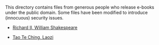 This directory contains files from generous people who release e-books under the public domain. Some files have been 
modified to introduce (innocuous) security issues.

-   [Richard II, William Shakespeare](https://github.com/standardebooks/william-shakespeare_richard-ii)

-   [Tao Te Ching, Laozi](https://github.com/standardebooks/laozi_tao-te-ching_james-legge)
